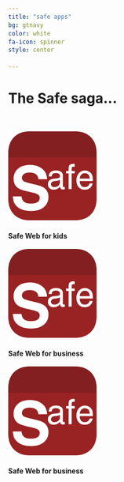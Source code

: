 ```yaml
---
title: "safe apps"
bg: gtnavy
color: white
fa-icon: spinner
style: center

---
```


# The Safe saga...
&nbsp;

<div class="container">
<div class="row">
  <div class="column full">
	<a href="http://test.bobgoo.com"><img width="180" src="img/Icon-Safe-Web-for-kids-512.png" alt="" title="" /></a><br>
	<h4>Safe Web for kids</h4>
  </div>
</div>  
<div class="row">  
  <div class="column full">
	<a href="http://safeweb.bobgoo.com"><img width="180" src="img/Icon-Safe-Web-for-kids-512.png" alt="" title="" /></a><br>
	<h4>Safe Web for business</h4>
  </div>  
</div>
<div class="row">
  <div class="column full">
	<a href="http://safeweb.bobgoo.com"><img width="180" src="img/Icon-Safe-Web-for-kids-512.png" alt="" title="" /></a><br>
	<h4>Safe Web for business</h4>
  </div>
</div>
</div>